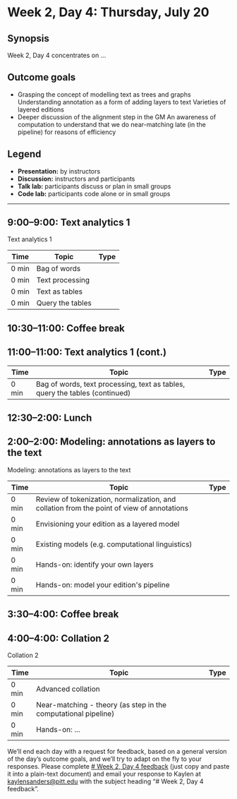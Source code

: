 # Week 2, Day 4: Thursday, July 20
## Synopsis

Week 2, Day 4 concentrates on ...

## Outcome goals
* Grasping the concept of modelling text as trees and graphs Understanding annotation as a form of adding layers to text Varieties of layered editions
* Deeper discussion of the alignment step in the GM An awareness of computation to understand that we do near-matching late (in the pipeline) for reasons of efficiency
## Legend

* **Presentation:** by instructors
* **Discussion:** instructors and participants
* **Talk lab:** participants discuss or plan in small groups
* **Code lab:** participants code alone or in small groups

* * *
## 9:00–9:00: Text analytics 1

Text analytics 1

Time | Topic | Type
---- | ---- | ---- 
0 min | Bag of words | 
0 min | Text processing | 
0 min | Text as tables | 
0 min | Query the tables | 

## 10:30–11:00: Coffee break

## 11:00–11:00: Text analytics 1 (cont.)

Time | Topic | Type
---- | ---- | ---- 
0 min | Bag of words, text processing, text as tables, query the tables (continued) | 

## 12:30–2:00: Lunch

## 2:00–2:00: Modeling: annotations as layers to the text

Modeling: annotations as layers to the text

Time | Topic | Type
---- | ---- | ---- 
0 min | Review of tokenization, normalization, and collation from the point of view of annotations | 
0 min | Envisioning your edition as a layered model | 
0 min | Existing models (e.g. computational linguistics) | 
0 min | Hands-on: identify your own layers | 
0 min | Hands-on: model your edition's pipeline | 

## 3:30–4:00: Coffee break

## 4:00–4:00: Collation 2

Collation 2

Time | Topic | Type
---- | ---- | ---- 
0 min | Advanced collation | 
0 min | Near-matching - theory (as step in the computational pipeline) | 
0 min | Hands-on: ... | 

We’ll end each day with a request for feedback, based on a general version of the day’s outcome goals, and we’ll try to adapt on the fly to your responses. Please complete [# Week 2, Day 4 feedback](week_2/week_2_day_4_feedback.md) (just copy and paste it into a plain-text document) and email your response to Kaylen at [kaylensanders@pitt.edu](mailto:kaylensanders@pitt.edu) with the subject heading “# Week 2, Day 4 feedback”.